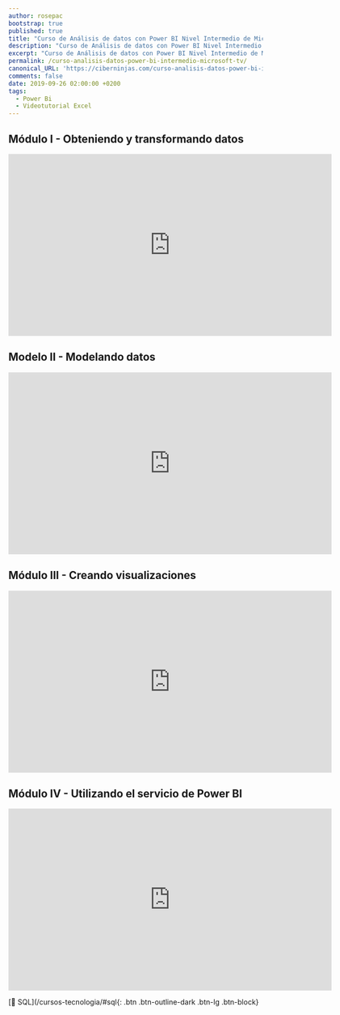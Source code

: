 ```yaml
---
author: rosepac
bootstrap: true
published: true
title: "Curso de Análisis de datos con Power BI Nivel Intermedio de Microsoft TV"
description: "Curso de Análisis de datos con Power BI Nivel Intermedio de Microsoft TV"
excerpt: "Curso de Análisis de datos con Power BI Nivel Intermedio de Microsoft TV"
permalink: /curso-analisis-datos-power-bi-intermedio-microsoft-tv/
canonical_URL: 'https://ciberninjas.com/curso-analisis-datos-power-bi-intermedio-microsoft-tv/'
comments: false
date: 2019-09-26 02:00:00 +0200
tags:
  - Power Bi
  - Videotutorial Excel
---
```


## Módulo I - Obteniendo y transformando datos

<iframe src="https://channel9.msdn.com/Series/Anlisis-de-datos-con-Power-BI-Nivel-Intermedio/Mdulo-I-Obteniendo-y-transformando-datos/player?format=html5" width="640" height="360" allowfullscreen="" frameborder="0" title="Módulo I - Obteniendo y transformando datos - Microsoft Channel 9 Video"></iframe>

## Modelo II - Modelando datos

<iframe src="https://channel9.msdn.com/Series/Anlisis-de-datos-con-Power-BI-Nivel-Intermedio/Modelo-II-Modelando-datos/player?format=html5" width="640" height="360" allowfullscreen="" frameborder="0" title="Modelo II - Modelando datos - Microsoft Channel 9 Video"></iframe>

## Módulo III - Creando visualizaciones

<iframe src="https://channel9.msdn.com/Series/Anlisis-de-datos-con-Power-BI-Nivel-Intermedio/Creando-visualizaciones/player?format=html5" width="640" height="360" allowfullscreen="" frameborder="0" title="Módulo III - Creando visualizaciones - Microsoft Channel 9 Video"></iframe>

## Módulo IV - Utilizando el servicio de Power BI

<iframe src="https://channel9.msdn.com/Series/Anlisis-de-datos-con-Power-BI-Nivel-Intermedio/Utilizando-el-servicio-de-Power-BI/player?format=html5" width="640" height="360" allowfullscreen="" frameborder="0" title="Módulo IV - Utilizando el servicio de Power BI - Microsoft Channel 9 Video"></iframe>

[🧠 SQL](/cursos-tecnologia/#sql{: .btn .btn-outline-dark .btn-lg .btn-block}

